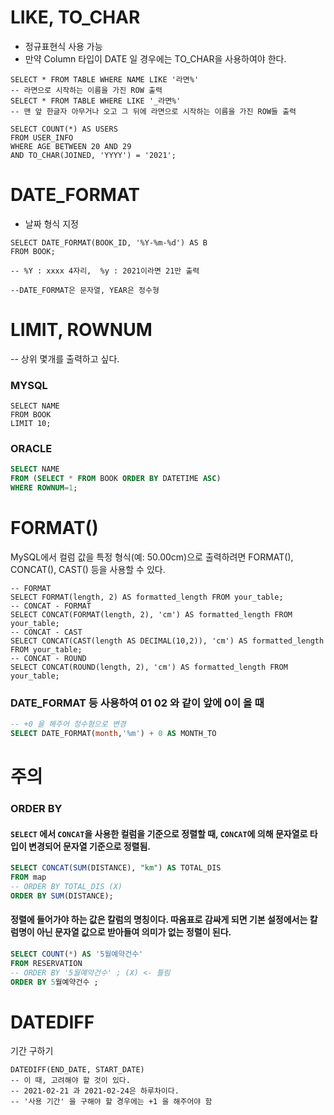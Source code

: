 # LIKE, TO_CHAR
- 정규표현식 사용 가능
- 만약 Column 타입이 DATE 일 경우에는 TO_CHAR을 사용하여야 한다.
```MYSQL
SELECT * FROM TABLE WHERE NAME LIKE '라면%'
-- 라면으로 시작하는 이름을 가진 ROW 출력
SELECT * FROM TABLE WHERE LIKE '_라면%'
-- 맨 앞 한글자 아무거나 오고 그 뒤에 라면으로 시작하는 이름을 가진 ROW들 출력

SELECT COUNT(*) AS USERS
FROM USER_INFO
WHERE AGE BETWEEN 20 AND 29
AND TO_CHAR(JOINED, 'YYYY') = '2021';

```

# DATE_FORMAT
- 날짜 형식 지정

```MYSQL
SELECT DATE_FORMAT(BOOK_ID, '%Y-%m-%d') AS B
FROM BOOK;

-- %Y : xxxx 4자리,  %y : 2021이라면 21만 출력

--DATE_FORMAT은 문자열, YEAR은 정수형
```

# LIMIT, ROWNUM
-- 상위 몇개를 출력하고 싶다.
### MYSQL
```MYSQL
SELECT NAME
FROM BOOK
LIMIT 10;
```
### ORACLE
```SQL
SELECT NAME
FROM (SELECT * FROM BOOK ORDER BY DATETIME ASC)
WHERE ROWNUM=1;
```

# FORMAT()
MySQL에서 컬럼 값을 특정 형식(예: 50.00cm)으로 출력하려면 FORMAT(), CONCAT(), CAST() 등을 사용할 수 있다.
```MYSQL
-- FORMAT
SELECT FORMAT(length, 2) AS formatted_length FROM your_table;
-- CONCAT - FORMAT
SELECT CONCAT(FORMAT(length, 2), 'cm') AS formatted_length FROM your_table;
-- CONCAT - CAST
SELECT CONCAT(CAST(length AS DECIMAL(10,2)), 'cm') AS formatted_length FROM your_table;
-- CONCAT - ROUND
SELECT CONCAT(ROUND(length, 2), 'cm') AS formatted_length FROM your_table;
```

### DATE_FORMAT 등 사용하여 01 02 와 같이 앞에 0이 올 때
```SQL
-- +0 을 해주어 정수형으로 변경
SELECT DATE_FORMAT(month,'%m') + 0 AS MONTH_TO
```

# 주의
### ORDER BY
#### `SELECT` 에서 `CONCAT`을 사용한 컬럼을 기준으로 정렬할 때, `CONCAT`에 의해 문자열로 타입이 변경되어 문자열 기준으로 정렬됨.
```SQL
SELECT CONCAT(SUM(DISTANCE), "km") AS TOTAL_DIS
FROM map
-- ORDER BY TOTAL_DIS (X)
ORDER BY SUM(DISTANCE);
```

#### 정렬에 들어가야 하는 값은 칼럼의 명칭이다.  따옴표로 감싸게 되면 기본 설정에서는 칼럼명이 아닌 문자열 값으로 받아들여 의미가 없는 정렬이 된다.
```SQL
SELECT COUNT(*) AS '5월예약건수'
FROM RESERVATION
-- ORDER BY '5월예약건수' ; (X) <- 틀림
ORDER BY 5월예약건수 ; 
```

# DATEDIFF
기간 구하기 
```MYSQL
DATEDIFF(END_DATE, START_DATE)
-- 이 때, 고려해야 할 것이 있다.
-- 2021-02-21 과 2021-02-24은 하루차이다.
-- '사용 기간' 을 구해야 할 경우에는 +1 을 해주어야 함
```
